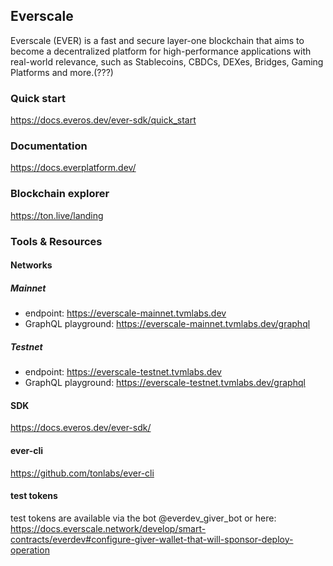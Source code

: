 ## Everscale
Everscale (EVER) is a fast and secure layer-one blockchain that aims to become a decentralized platform for high-performance applications with real-world relevance, such as Stablecoins, CBDCs, DEXes, Bridges, Gaming Platforms and more.(???)

### Quick start
https://docs.everos.dev/ever-sdk/quick_start

### Documentation
https://docs.everplatform.dev/

### Blockchain explorer
https://ton.live/landing

### Tools & Resources

#### Networks

##### Mainnet
 * endpoint: https://everscale-mainnet.tvmlabs.dev
 * GraphQL playground: https://everscale-mainnet.tvmlabs.dev/graphql

##### Testnet
* endpoint: https://everscale-testnet.tvmlabs.dev
* GraphQL playground: https://everscale-testnet.tvmlabs.dev/graphql

#### SDK
https://docs.everos.dev/ever-sdk/
    
#### ever-cli
https://github.com/tonlabs/ever-cli

#### test tokens
test tokens are available via the bot @everdev_giver_bot
or  here: https://docs.everscale.network/develop/smart-contracts/everdev#configure-giver-wallet-that-will-sponsor-deploy-operation

